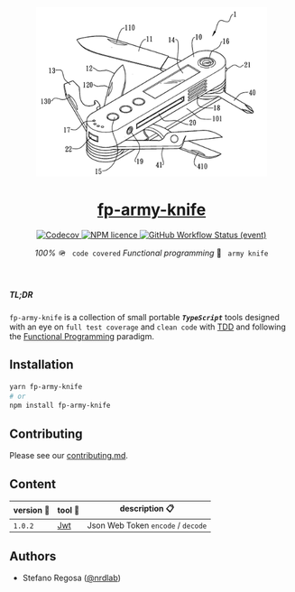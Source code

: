 
<p align="center">
  <a href="https://github.com/nrdlab/fp-army-knife">
    <img src="./cover.png" height="300"/>
    <h1 align="center">fp-army-knife</h1>
  </a> 
</p>

<p align="center">
  <a href="https://www.npmjs.com/package/fp-army-knife"
  <img alt="npm" src="https://img.shields.io/npm/v/fp-army-knife?label=fp-army-knife&style=for-the-badge"/>
</a>
<a href="https://app.codecov.io/gh/nrdlab/fp-army-knife">
<img alt="Codecov" src="https://img.shields.io/codecov/c/github/nrdlab/fp-army-knife?style=for-the-badge&token=NSNM5WL3CI"/>
</a>
<a href="https://github.com/nrdlab/fp-army-knife/blob/master/LICENSE">
<img alt="NPM licence" src="https://img.shields.io/npm/l/fp-army-knife?style=for-the-badge"/>
</a>
<a href="https://github.com/nrdlab/fp-army-knife/actions">
<img alt="GitHub Workflow Status (event)" src="https://img.shields.io/github/workflow/status/nrdlab/fp-army-knife/ci?style=for-the-badge"/>
</a>
</p>
<p align="center">
  <i>100%</i> 🪖 
  <code> code covered</code> <i>Functional programming </i> 🔪 <code> army knife</code>
  </pre>
</p>

<br/>

##### TL;DR  
`fp-army-knife` is a collection of small portable ***`TypeScript`*** tools designed with an eye on `full test coverage` and `clean code` with [TDD](https://www.martinfowler.com/bliki/TestDrivenDevelopment.html) and following the [Functional Programming](https://en.wikipedia.org/wiki/Functional_programming) paradigm. 

## Installation

```sh
yarn fp-army-knife
# or
npm install fp-army-knife
```

## Contributing

Please see our [contributing.md](/contributing.md).

## Content

| version 🔪 | tool 🔧            | description 📋                     |
| ---------- | ------------------ | ---------------------------------  |
| `1.0.2`    | [Jwt](/src/jwt.ts) | Json Web Token `encode` / `decode` |

## Authors

- Stefano Regosa ([@nrdlab](https://twitter.com/thenrdlab))
